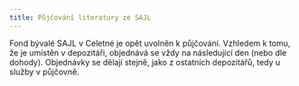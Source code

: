 ```yaml
---
title: Půjčování literatury ze SAJL
---
```


Fond bývalé SAJL v Celetné je opět uvolněn k půjčování. Vzhledem k tomu, že je
umístěn v depozitáři, objednává se vždy na následující den (nebo dle dohody).
Objednávky se dělají stejně, jako z ostatních depozitářů, tedy u služby v
půjčovně.
